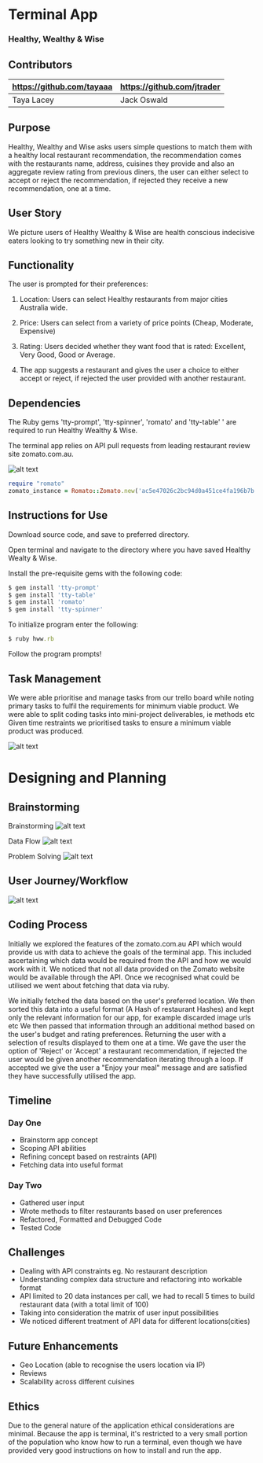 # Terminal App 
### Healthy, Wealthy & Wise

## Contributors
https://github.com/tayaaa | https://github.com/jtrader |
|-----------|-----------|
| Taya Lacey | Jack Oswald |

## Purpose 

Healthy, Wealthy and Wise asks users simple questions to match them with a healthy local restaurant recommendation, the recommendation comes with the restaurants name, address, cuisines they provide and also an aggregate review rating from previous diners, the user can either select to accept or reject the recommendation, if rejected they receive a new recommendation, one at a time.

## User Story

We picture users of Healthy Wealthy & Wise are health conscious indecisive eaters looking to try something new in their city.

## Functionality 

The user is prompted for their preferences:

1. Location: Users can select Healthy restaurants from major cities Australia wide.

2. Price: Users can select from a variety of price points (Cheap, Moderate, Expensive)

3. Rating: Users decided whether they want food that is rated: Excellent, Very Good, Good or Average. 

4. The app suggests a restaurant and gives the user a choice to either accept or reject, if rejected the user provided with another restaurant.

## Dependencies

The Ruby gems 'tty-prompt', 'tty-spinner', 'romato' and 'tty-table' ' are required to run Healthy Wealthy & Wise.

The terminal app relies on API pull requests from leading restaurant review site zomato.com.au. 

![alt text](https://content.screencast.com/users/Jack_Oswald/folders/Jing/media/9059c4e2-556b-4265-8c99-cb3faec5425e/00000004.png)

```ruby
require "romato"
zomato_instance = Romato::Zomato.new('ac5e47026c2bc94d0a451ce4fa196b7b')
```



## Instructions for Use
Download source code, and save to preferred directory.

Open terminal and navigate to the directory where you have saved Healthy Wealty & Wise.

Install the pre-requisite gems with the following code:

```ruby 
$ gem install 'tty-prompt'
$ gem install 'tty-table'
$ gem install 'romato'
$ gem install 'tty-spinner'
```
To initialize program enter the following:

```ruby 
$ ruby hww.rb
```
Follow the program prompts!

## Task Management

We were able prioritise and manage tasks from our trello board while noting primary tasks to fulfil the requirements for minimum viable product. We were able to split coding tasks into mini-project deliverables, ie methods etc Given time restraints we prioritised tasks to ensure a minimum viable product was produced.

![alt text](https://content.screencast.com/users/Jack_Oswald/folders/Jing/media/eaf1e130-4af5-40a4-a3f9-190e39fe92d2/00000003.png "Trello Board")

# Designing and Planning

## Brainstorming
Brainstorming
![alt text](https://content.screencast.com/users/Jack_Oswald/folders/Jing/media/fbab5076-f8fd-4040-a24e-a5c139452351/00000007.png "Brainstorming")

Data Flow
![alt text](https://content.screencast.com/users/Jack_Oswald/folders/Jing/media/39d88f39-5bb5-4db2-a3db-7a0845e4a976/00000005.png "Sketch")

Problem Solving
![alt text](https://content.screencast.com/users/Jack_Oswald/folders/Jing/media/5e8562e6-4a6f-455d-aca6-ebe3105d2a51/00000006.png "Problem Solving")

## User Journey/Workflow 

![alt text](https://content.screencast.com/users/Jack_Oswald/folders/Jing/media/81894c30-9cc3-401f-8e23-e63dcc40a9a6/00000009.png "User Flow")


## Coding Process

Initially we explored the features of the zomato.com.au API which would provide us with data to achieve the goals of the terminal app. This included ascertaining which data would be required from the API and how we would work with it. We noticed that not all data provided on the Zomato website would be available through the API. Once we recognised what could be utilised we went about fetching that data via ruby.

We initially fetched the data based on the user's preferred location. We then sorted this data into a useful format (A Hash of restaurant Hashes) and kept only the relevant information for our app, for example discarded image urls etc We then passed that information through an additional method based on the user's budget and rating preferences. Returning the user with a selection of results displayed to them one at a time. We gave the user the option of 'Reject' or 'Accept' a restaurant recommendation, if rejected the user would be given another recommendation iterating through a loop. If accepted we give the user a "Enjoy your meal" message and are satisfied they have successfully utilised the app.


## Timeline
### Day One
- Brainstorm app concept 
- Scoping API abilities 
- Refining concept based on restraints (API)
- Fetching data into useful format

### Day Two
- Gathered user input
- Wrote methods to filter restaurants based on user preferences
- Refactored, Formatted and Debugged Code
- Tested Code

## Challenges
- Dealing with API constraints eg. No restaurant description
- Understanding complex data structure and refactoring into workable format
- API limited to 20 data instances per call, we had to recall 5 times to build restaurant data (with a total limit of 100)
- Taking into consideration the matrix of user input possibilities
- We noticed different treatment of API data for different locations(cities)

## Future Enhancements 
- Geo Location (able to recognise the users location via IP)
- Reviews 
- Scalability across different cuisines

## Ethics 
Due to the general nature of the application ethical considerations are minimal. Because the app is terminal, it's restricted to a very small portion of the population who know how to run a terminal, even though we have provided very good instructions on how to install and run the app.
